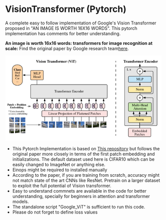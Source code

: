 # VisionTransformer (Pytorch)
A complete easy to follow implementation of Google's Vision Transformer proposed in "AN IMAGE IS WORTH 16X16 WORDS". This pytorch implementation has comments for better understanding. 

**An image is worth 16x16 words: transformers for image recognition at scale:**
Find the original paper by Google research team[here](https://arxiv.org/pdf/2010.11929.pdf).
<p align="center">
  <img src="./ViT.png" width="600" title="Vision transformer">
</p>

- This Pytorch Implementation is based on [This repository](https://github.com/rishavpramanik/ViT) but follows the original paper more closely in terms of the first patch embedding and initializations. The default dataset used here is CIFAR10 which can be easily changed to ImageNet or anything else.
- Einops might be required to installed manually
- According to the paper, if you are training from scratch, accuracy might not match state of the art CNNs like ResNet. Pretrain on a larger dataset to exploit the full potential of Vision transformer.
- Easy to understand commnets are available in the code for better understanding, specially for beginners in attention and transformer models.
- The standalone script "Google_ViT" is sufficient to run this code.
- Please do not forget to define loss values

